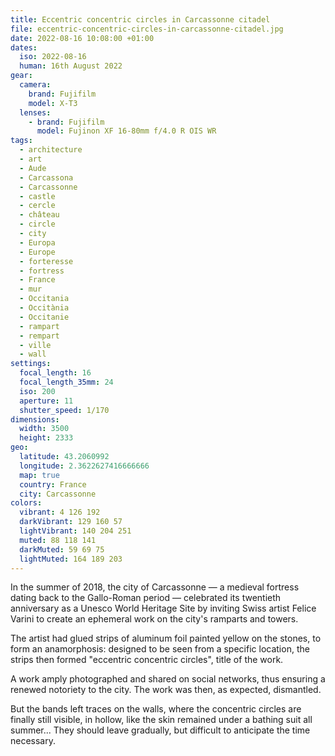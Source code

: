 ```yaml
---
title: Eccentric concentric circles in Carcassonne citadel
file: eccentric-concentric-circles-in-carcassonne-citadel.jpg
date: 2022-08-16 10:08:00 +01:00
dates:
  iso: 2022-08-16
  human: 16th August 2022
gear:
  camera:
    brand: Fujifilm
    model: X-T3
  lenses:
    - brand: Fujifilm
      model: Fujinon XF 16-80mm f/4.0 R OIS WR
tags:
  - architecture
  - art
  - Aude
  - Carcassona
  - Carcassonne
  - castle
  - cercle
  - château
  - circle
  - city
  - Europa
  - Europe
  - forteresse
  - fortress
  - France
  - mur
  - Occitania
  - Occitània
  - Occitanie
  - rampart
  - rempart
  - ville
  - wall
settings:
  focal_length: 16
  focal_length_35mm: 24
  iso: 200
  aperture: 11
  shutter_speed: 1/170
dimensions:
  width: 3500
  height: 2333
geo:
  latitude: 43.2060992
  longitude: 2.3622627416666666
  map: true
  country: France
  city: Carcassonne
colors:
  vibrant: 4 126 192
  darkVibrant: 129 160 57
  lightVibrant: 140 204 251
  muted: 88 118 141
  darkMuted: 59 69 75
  lightMuted: 164 189 203
---
```


In the summer of 2018, the city of Carcassonne — a medieval fortress dating back to the Gallo-Roman period — celebrated its twentieth anniversary as a Unesco World Heritage Site by inviting Swiss artist Felice Varini to create an ephemeral work on the city's ramparts and towers.

The artist had glued strips of aluminum foil painted yellow on the stones, to form an anamorphosis: designed to be seen from a specific location, the strips then formed "eccentric concentric circles", title of the work.

A work amply photographed and shared on social networks, thus ensuring a renewed notoriety to the city. The work was then, as expected, dismantled.

But the bands left traces on the walls, where the concentric circles are finally still visible, in hollow, like the skin remained under a bathing suit all summer... They should leave gradually, but difficult to anticipate the time necessary.
